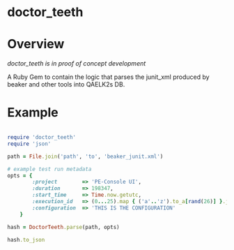 doctor_teeth
=======

# Overview
*doctor_teeth is in proof of concept development*

A Ruby Gem to contain the logic that parses the junit_xml produced by beaker and other tools into QAELK2s DB.

# Example
```ruby

require 'doctor_teeth'
require 'json'

path = File.join('path', 'to', 'beaker_junit.xml')

# example test run metadata
opts = {
        :project        => 'PE-Console UI',
        :duration       => 198347,
        :start_time     => Time.now.getutc,
        :execution_id   => (0...25).map { ('a'..'z').to_a[rand(26)] }.join,
        :configuration  => 'THIS IS THE CONFIGURATION'
    }

hash = DoctorTeeth.parse(path, opts)

hash.to_json

```
